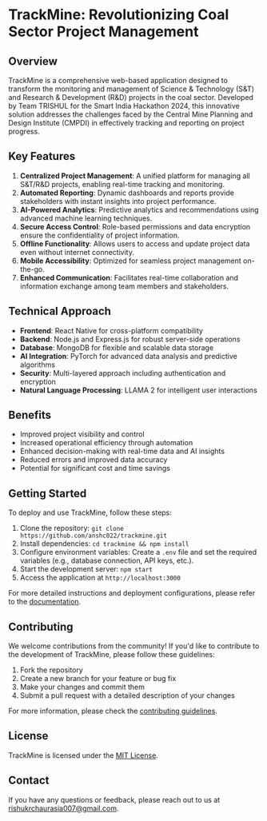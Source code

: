 # TrackMine: Revolutionizing Coal Sector Project Management

## Overview

TrackMine is a comprehensive web-based application designed to transform the monitoring and management of Science & Technology (S&T) and Research & Development (R&D) projects in the coal sector. Developed by Team TRISHUL for the Smart India Hackathon 2024, this innovative solution addresses the challenges faced by the Central Mine Planning and Design Institute (CMPDI) in effectively tracking and reporting on project progress.

## Key Features

1. **Centralized Project Management**: A unified platform for managing all S&T/R&D projects, enabling real-time tracking and monitoring.
2. **Automated Reporting**: Dynamic dashboards and reports provide stakeholders with instant insights into project performance.
3. **AI-Powered Analytics**: Predictive analytics and recommendations using advanced machine learning techniques.
4. **Secure Access Control**: Role-based permissions and data encryption ensure the confidentiality of project information.
5. **Offline Functionality**: Allows users to access and update project data even without internet connectivity.
6. **Mobile Accessibility**: Optimized for seamless project management on-the-go.
7. **Enhanced Communication**: Facilitates real-time collaboration and information exchange among team members and stakeholders.

## Technical Approach

- **Frontend**: React Native for cross-platform compatibility
- **Backend**: Node.js and Express.js for robust server-side operations
- **Database**: MongoDB for flexible and scalable data storage
- **AI Integration**: PyTorch for advanced data analysis and predictive algorithms
- **Security**: Multi-layered approach including authentication and encryption
- **Natural Language Processing**: LLAMA 2 for intelligent user interactions

## Benefits

- Improved project visibility and control
- Increased operational efficiency through automation
- Enhanced decision-making with real-time data and AI insights
- Reduced errors and improved data accuracy
- Potential for significant cost and time savings

## Getting Started

To deploy and use TrackMine, follow these steps:

1. Clone the repository: `git clone https://github.com/anshc022/trackmine.git`
2. Install dependencies: `cd trackmine && npm install`
3. Configure environment variables: Create a `.env` file and set the required variables (e.g., database connection, API keys, etc.).
4. Start the development server: `npm start`
5. Access the application at `http://localhost:3000`

For more detailed instructions and deployment configurations, please refer to the [documentation](https://github.com/team-trishul/trackmine/blob/main/docs/README.md).

## Contributing

We welcome contributions from the community! If you'd like to contribute to the development of TrackMine, please follow these guidelines:

1. Fork the repository
2. Create a new branch for your feature or bug fix
3. Make your changes and commit them
4. Submit a pull request with a detailed description of your changes

For more information, please check the [contributing guidelines](https://github.com/team-trishul/trackmine/blob/main/CONTRIBUTING.md).

## License

TrackMine is licensed under the [MIT License](https://github.com/team-trishul/trackmine/blob/main/LICENSE).

## Contact

If you have any questions or feedback, please reach out to us at [rishukrchaurasia007@gmail.com](mailto:rishukrchaurasia007@gmail.com).
